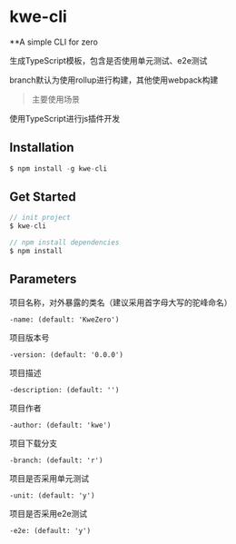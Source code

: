 # kwe-cli

**A simple CLI for zero

生成TypeScript模板，包含是否使用单元测试、e2e测试

branch默认为使用rollup进行构建，其他使用webpack构建

> 主要使用场景

使用TypeScript进行js插件开发

## Installation
``` js
$ npm install -g kwe-cli
```

## Get Started
``` js
// init project
$ kwe-cli

// npm install dependencies
$ npm install
```

<!-- ## Update From Template
``` js
// update  document
$ kwe-cli-update -d package.json [-b master]
$ kwe-cli-update -d base.config.js  readme.md [-b master]
```
``` js
// update file
$ kwe-cli-update -f src [-b master]
$ kwe-cli-update -f demo src [-b master]
``` -->

## Parameters
项目名称，对外暴露的类名（建议采用首字母大写的驼峰命名）
```
-name: (default: 'KweZero') 
```
项目版本号
```
-version: (default: '0.0.0') 
```
项目描述
```
-description: (default: '') 
```
项目作者
```
-author: (default: 'kwe') 
```
项目下载分支
```
-branch: (default: 'r') 
```
项目是否采用单元测试
```
-unit: (default: 'y') 
```
项目是否采用e2e测试
```
-e2e: (default: 'y') 
```

<!-- ## Note
```
（当前文件夹如果为空则不创建文件夹）
const dir = fs.readdirSync('./')
if (dir.length > 1) {
    packageurl = `./${options.name}/package.json`
} else {
    shell.cp('-rf', options.name + '/*', './')
    shell.cp('-rf', options.name + '/\.*', './')
    remove(options.name)
}
``` -->
